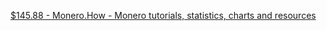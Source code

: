 
[$145.88 - Monero.How - Monero tutorials, statistics, charts and resources](https://www.monero.how/)
